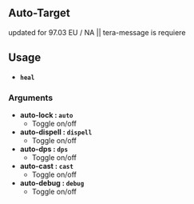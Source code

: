 ## Auto-Target
updated for 97.03 EU / NA   || tera-message is requiere 

## Usage
- __`heal`__
### Arguments
- __auto-lock : `auto`__
  - Toggle on/off
- __auto-dispell : `dispell`__
  - Toggle on/off
- __auto-dps  : `dps`__
  - Toggle on/off
- __auto-cast  : `cast`__
  - Toggle on/off
- __auto-debug  : `debug`__
  - Toggle on/off  